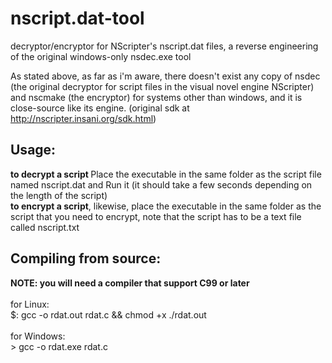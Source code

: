 # nscript.dat-tool
decryptor/encryptor for NScripter's nscript.dat files, a reverse engineering of the original windows-only nsdec.exe tool

As stated above, as far as i'm aware, there doesn't exist any copy of nsdec (the original decryptor for script files in the visual novel engine NScripter) and nscmake (the encryptor) for systems other than windows, and it is close-source like its engine. (original sdk at http://nscripter.insani.org/sdk.html)<br>

<h2>Usage:</h2>
  <b>to decrypt a script </b>
    Place the executable in the same folder as the script file named nscript.dat and
    Run it (it should take a few seconds depending on the length of the script)<br>
  <b>to encrypt a script</b>, likewise, place the executable in the same folder as the script that you need to encrypt, note that the script has to be a text file called nscript.txt
  
 
<h2>Compiling from source:</h2>
  <b>NOTE: you will need a compiler that support C99 or later</b> <br><br>
  for Linux:<br>
  $: gcc -o rdat.out rdat.c && chmod +x ./rdat.out <br><br>
  for Windows:<br>
  > gcc -o rdat.exe rdat.c <br>
 
